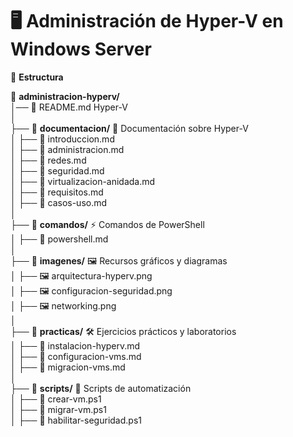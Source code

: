 # 🖥️ Administración de Hyper-V en Windows Server  

📌 **Estructura**  

📂 **administracion-hyperv/**  
│── 📄 README.md  Hyper-V  
│  
├── 📂 **documentacion/**  📖 Documentación sobre Hyper-V  
│   ├── 📄 introduccion.md  
│   ├── 📄 administracion.md  
│   ├── 📄 redes.md  
│   ├── 📄 seguridad.md  
│   ├── 📄 virtualizacion-anidada.md  
│   ├── 📄 requisitos.md  
│   ├── 📄 casos-uso.md  
│  
├── 📂 **comandos/**  ⚡ Comandos de PowerShell  
│   ├── 📄 powershell.md  
│  
├── 📂 **imagenes/**  🖼️ Recursos gráficos y diagramas  
│   ├── 🖼️ arquitectura-hyperv.png  
│   ├── 🖼️ configuracion-seguridad.png  
│   ├── 🖼️ networking.png  
│  
├── 📂 **practicas/**  🛠️ Ejercicios prácticos y laboratorios  
│   ├── 📄 instalacion-hyperv.md  
│   ├── 📄 configuracion-vms.md  
│   ├── 📄 migracion-vms.md  
│  
├── 📂 **scripts/**  🤖 Scripts de automatización  
│   ├── 📜 crear-vm.ps1  
│   ├── 📜 migrar-vm.ps1  
│   ├── 📜 habilitar-seguridad.ps1  
